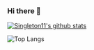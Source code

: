 ### Hi there 👋


[![Singleton11's github stats](https://github-readme-stats.vercel.app/api?username=xiujunma)](https://github.com/anuraghazra/github-readme-stats)

![Top Langs](https://github-readme-stats.vercel.app/api/top-langs/?username=xiujunma&hide=TeX&layout=compact)


<!--
**xiujunma/xiujunma** is a ✨ _special_ ✨ repository because its `README.md` (this file) appears on your GitHub profile.

Here are some ideas to get you started:

- 🔭 I’m currently working on ...
- 🌱 I’m currently learning ...
- 👯 I’m looking to collaborate on ...
- 🤔 I’m looking for help with ...
- 💬 Ask me about ...
- 📫 How to reach me: ...
- 😄 Pronouns: ...
- ⚡ Fun fact: ...
-->
